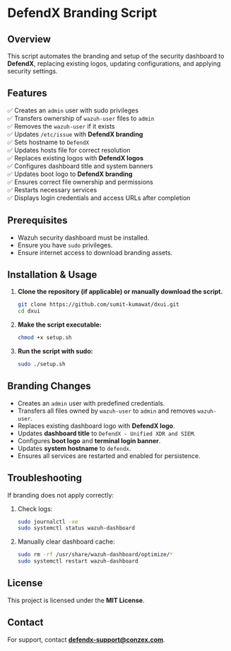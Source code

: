 # DefendX Branding Script

## Overview
This script automates the branding and setup of the security dashboard to **DefendX**, replacing existing logos, updating configurations, and applying security settings.

## Features
✅ Creates an `admin` user with sudo privileges  
✅ Transfers ownership of `wazuh-user` files to `admin`  
✅ Removes the `wazuh-user` if it exists  
✅ Updates `/etc/issue` with **DefendX branding**  
✅ Sets hostname to `DefendX`  
✅ Updates hosts file for correct resolution  
✅ Replaces existing logos with **DefendX logos**  
✅ Configures dashboard title and system banners  
✅ Updates boot logo to **DefendX branding**  
✅ Ensures correct file ownership and permissions  
✅ Restarts necessary services  
✅ Displays login credentials and access URLs after completion  

## Prerequisites
- Wazuh security dashboard must be installed.
- Ensure you have `sudo` privileges.
- Ensure internet access to download branding assets.

## Installation & Usage
1. **Clone the repository (if applicable) or manually download the script.**
   ```bash
   git clone https://github.com/sumit-kumawat/dxui.git
   cd dxui
   ```

2. **Make the script executable:**
   ```bash
   chmod +x setup.sh
   ```

3. **Run the script with sudo:**
   ```bash
   sudo ./setup.sh
   ```

## Branding Changes
- Creates an `admin` user with predefined credentials.
- Transfers all files owned by `wazuh-user` to `admin` and removes `wazuh-user`.
- Replaces existing dashboard logo with **DefendX logo**.
- Updates **dashboard title** to `DefendX - Unified XDR and SIEM`.
- Configures **boot logo** and **terminal login banner**.
- Updates **system hostname** to `defendx`.
- Ensures all services are restarted and enabled for persistence.

## Troubleshooting
If branding does not apply correctly:
1. Check logs:
   ```bash
   sudo journalctl -xe
   sudo systemctl status wazuh-dashboard
   ```
2. Manually clear dashboard cache:
   ```bash
   sudo rm -rf /usr/share/wazuh-dashboard/optimize/*
   sudo systemctl restart wazuh-dashboard
   ```

## License
This project is licensed under the **MIT License**.

## Contact
For support, contact **defendx-support@conzex.com**.
